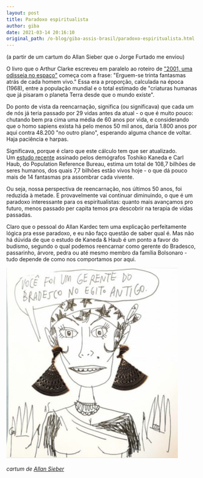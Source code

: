 ```yaml
---
layout: post
title: Paradoxo espiritualista
author: giba
date: 2021-03-14 20:16:10
original_path: /o-blog/giba-assis-brasil/paradoxo-espiritualista.html
---
```

(a partir de um cartum do Allan Sieber que o Jorge Furtado me enviou)

O livro que o Arthur Clarke escreveu em paralelo ao roteiro de ["2001, uma odisseia no espaço"](https://www.amazon.com/2001-Space-Odyssey/dp/0451457994) começa com a frase: "Erguem-se trinta fantasmas atrás de cada homem vivo." Essa era a proporção, calculada na época (1968), entre a população mundial e o total estimado de "criaturas humanas que já pisaram o planeta Terra desde que o mundo existe".

Do ponto de vista da reencarnação, significa (ou significava) que cada um de nós já teria passado por 29 vidas antes da atual - o que é muito pouco: chutando bem pra cima uma média de 60 anos por vida, e considerando que o homo sapiens exista há pelo menos 50 mil anos, daria 1.800 anos por aqui contra 48.200 "no outro plano", esperando alguma chance de voltar. Haja paciência e harpas.

Significava, porque é claro que este cálculo tem que ser atualizado. Um [estudo recente](https://www.uol.com.br/tilt/colunas/pergunta-pro-jokura/2021/03/01/quantas-pessoas-ja-viveram-na-terra-ate-hoje.htm) assinado pelos demógrafos Toshiko Kaneda e Carl Haub, do Population Reference Bureau, estima um total de 108,7 bilhões de seres humanos, dos quais 7,7 bilhões estão vivos hoje - o que dá pouco mais de 14 fantasmas pra assombrar cada vivente.

Ou seja, nossa perspectiva de reencarnação, nos últimos 50 anos, foi reduzida à metade. E provavelmente vai continuar diminuindo, o que é um paradoxo interessante para os espiritualistas: quanto mais avançamos pro futuro, menos passado per capita temos pra descobrir na terapia de vidas passadas.

Claro que o pessoal do Allan Kardec tem uma explicação perfeitamente lógica pra esse paradoxo, e eu não faço questão de saber qual é. Mas não há dúvida de que o estudo de Kaneda & Haub é um ponto a favor do budismo, segundo o qual podemos reencarnar como gerente do Bradesco, passarinho, árvore, pedra ou até mesmo membro da família Bolsonaro - tudo depende de como nos comportamos por aqui.

![](/uploads/allan.jpg)

*cartum de [Allan Sieber](https://www.allansieber.com.br/)*